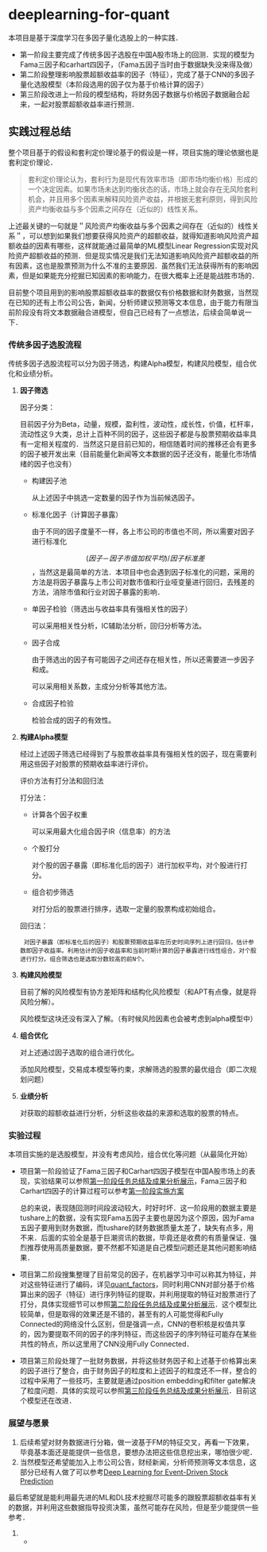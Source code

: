 # deeplearning-for-quant
本项目是基于深度学习在多因子量化选股上的一种实践．
* 第一阶段主要完成了传统多因子选股在中国A股市场上的回测．实现的模型为Fama三因子和carhart四因子，（Fama五因子当时由于数据缺失没来得及做）
* 第二阶段整理影响股票超额收益率的因子（特征），完成了基于CNN的多因子量化选股模型（本阶段选用的因子仅为基于价格计算的因子）
* 第三阶段改进上一阶段的模型结构，将财务因子数据与价格因子数据融合起来，一起对股票超额收益率进行预测．

## 实践过程总结

整个项目基于的假设和套利定价理论基于的假设是一样，项目实施的理论依据也是套利定价理论．

> 套利定价理论认为，套利行为是现代有效率市场（即市场均衡价格）形成的一个决定因素。如果市场未达到均衡状态的话，市场上就会存在无风险套利机会，并且用多个因素来解释风险资产收益，并根据无套利原则，得到风险资产均衡收益与多个因素之间存在（近似的）线性关系。

上述最关键的一句就是＂风险资产均衡收益与多个因素之间存在（近似的）线性关系＂，可以想到如果我们想要获得风险资产的超额收益，就得知道影响风险资产超额收益的因素有哪些，这样就能通过最简单的ML模型Linear Regression实现对风险资产超额收益的预测．但是现实情况是我们无法知道影响风险资产超额收益的所有因素，这也是股票预测为什么不准的主要原因．虽然我们无法获得所有的影响因素，但是如果能充分挖掘已知因素的影响能力，在很大概率上还是能战胜市场的．

目前整个项目用到的影响股票超额收益率的数据仅有价格数据和财务数据，当然现在已知的还有上市公司公告，新闻，分析师建议预测等文本信息，由于能力有限当前阶段没有将文本数据融合进模型，但自己已经有了一点想法，后续会简单说一下．

### 传统多因子选股流程

 传统多因子选股流程可以分为因子筛选，构建Alpha模型，构建风险模型，组合优化和业绩分析。

1. **因子筛选**

   因子分类：

   目前因子分为Beta，动量，规模，盈利性，波动性，成长性，价值，杠杆率，流动性这９大类，总计上百种不同的因子，这些因子都是与股票预期收益率具有一定相关程度的．当然这只是目前已知的，相信随着时间的推移还会有更多的因子被开发出来（目前能量化新闻等文本数据的因子还没有，能量化市场情绪的因子也没有）

   * 构建因子池

     从上述因子中挑选一定数量的因子作为当前候选因子。

   * 标准化因子（计算因子暴露）

     由于不同的因子度量不一样，各上市公司的市值也不同，所以需要对因子进行标准化

     $$(因子－因子市值加权平均)/因子标准差$$，当然这是最简单的方法．本项目中也会遇到因子标准化的问题，采用的方法是将因子暴露与上市公司对数市值和行业哑变量进行回归，去残差的方法，消除市值和行业对因子暴露的影响．

   * 单因子检验（筛选出与收益率具有强相关性的因子）

     可以采用相关性分析，IC辅助法分析，回归分析等方法。

   * 因子合成

     由于筛选出的因子有可能因子之间还存在相关性，所以还需要进一步因子和成。

     可以采用相关系数，主成分分析等其他方法。

   * 合成因子检验

     检验合成的因子的有效性。

2. **构建Alpha模型**

   经过上述因子筛选已经得到了与股票收益率具有强相关性的因子，现在需要利用这些因子对股票的预期收益率进行评价。

   评价方法有打分法和回归法

   打分法：

   * 计算各个因子权重

     可以采用最大化组合因子IR（信息率）的方法

   * 个股打分

     对个股的因子暴露（即标准化后的因子）进行加权平均，对个股进行打分。

   * 组合初步筛选

     对打分后的股票进行排序，选取一定量的股票构成初始组合。

    回归法：

    	对因子暴露（即标准化后的因子）和股票预期收益率在历史时间序列上进行回归，估计参数即因子收益率。利用估计的因子收益率和当前时期计算的因子暴露进行线性组合，对个股进行打分。组合筛选也是选取分数较高的前N个。


3. **构建风险模型**

   目前了解的风险模型有协方差矩阵和结构化风险模型（和APT有点像，就是将风险分解）。

   风险模型这块还没有深入了解。（有时候风险因素也会被考虑到alpha模型中）

4. **组合优化**

   对上述通过因子选取的组合进行优化。

   添加风险模型，交易成本模型等约束，求解筛选的股票的最优组合（即二次规划问题）

5. **业绩分析**

   对获取的超额收益进行分析，分析这些收益的来源和选取的股票的特点。

### 实验过程

本项目实施的是选股模型，并没有考虑风险，组合优化等问题（从最简化开始）

* 项目第一阶段验证了Fama三因子和Carhart四因子模型在中国A股市场上的表现，实验结果可以参照[第一阶段任务总结及成果分析展示](./第一阶段成果分析展示.md)，Fama三因子和Carhart四因子的计算过程可以参考[第一阶段实施方案](./第一阶段实施方案.md)

  总的来说，表现随回测时间段波动较大，时好时坏．这一阶段用的数据主要是tushare上的数据，没有实现Fama五因子主要也是因为这个原因，因为Fama五因子要用到财务数据，而tushare的财务数据质量太差了，缺失有点多，用不来．后面的实验全是基于巨潮资讯的数据，毕竟还是收费的有质量保证．强烈推荐使用高质量数据，要不然都不知道是自己模型问题还是其他问题影响结果．

* 项目第二阶段搜集整理了目前常见的因子，在机器学习中可以称其为特征，并对这些特征进行了编码，详见[quant_factors](./quant_factors.md)，同时利用CNN对部分基于价格算出来的因子（特征）进行序列特征的提取，并利用提取的特征对股票进行了打分，具体实现细节可以参照[第二阶段任务总结及成果分析展示](./第二阶段任务总结及成果分析展示.md)．这个模型比较简单，但是取得的效果还是不错的，甚至有的人可能觉得和Fully Connected的网络没什么区别，但是强调一点，CNN的卷积核是权值共享的，因为要提取不同的因子的序列特征，而这些因子的序列特征可能存在某些共性的特点，所以这里用了CNN没用Fully Connected．

* 项目第三阶段处理了一批财务数据，并将这些财务因子和上述基于价格算出来的因子进行了整合，由于财务因子的粒度和上述因子的粒度还不一样，整合的过程中采用了一些技巧，主要就是通过position embedding和filter gate解决了粒度问题．具体的实现可以参照[第三阶段任务总结及成果分析展示](./第三阶段任务总结及成果分析展示)．目前这个模型还在改进．

### 展望与愿景

1. 后续希望对财务数据进行分箱，做一波基于FM的特征交叉，再看一下效果，毕竟基本面还是能提供一些信息，要想办法把这些信息挖出来，哪怕很少呢．
2. 当然模型还希望能加入上市公司公告，财经新闻，分析师预测等文本信息，这部分已经有人做了可以参考[Deep Learning for Event-Driven Stock Prediction](https://www.ijcai.org/Proceedings/15/Papers/329.pdf)

最后希望就是能利用最先进的ML和DL技术挖掘尽可能多的跟股票超额收益率有关的数据，并利用这些数据指导投资决策，虽然可能存在风险，但是至少能提供一些参考．



1. * 